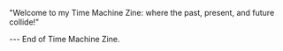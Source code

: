 "Welcome to my Time Machine Zine: where the past, present, and future collide!" 

 - - - 
 E n d   o f   T i m e   M a c h i n e   Z i n e .  
 